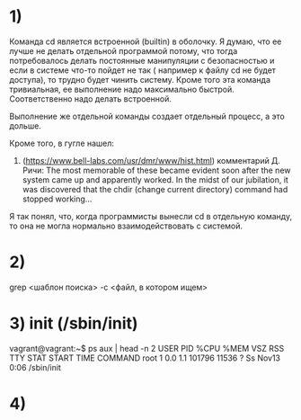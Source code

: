 # 1) 
Команда cd является встроенной (builtin) в оболочку.
Я думаю, что ее лучше не делать отдельной программой потому, что тогда потребовалось делать постоянные манипуляции с безопасностью и 
если в системе что-то пойдет не так ( например к файлу cd не будет доступа), то трудно будет чинить систему.
Кроме того эта команда тривиальная, ее выполнение надо максимально быстрой. Соответственно надо делать встроенной.

Выполнение же отдельной команды создает отдельный процесс, а это дольше.


Кроме того, в гугле нашел: 
1. (https://www.bell-labs.com/usr/dmr/www/hist.html) комментарий Д. Ричи:
The most memorable of these became evident soon after the new system came up and apparently worked. 
In the midst of our jubilation, it was discovered that the chdir (change current directory) command had stopped working...

Я так понял, что, когда программисты вынесли cd в отдельную команду, то она не могла нормально взаимодействовать с системой.

# 2)
grep <шаблон поиска> -c <файл, в котором ищем>

# 3) init (/sbin/init)
vagrant@vagrant:~$ ps aux | head -n 2
USER         PID %CPU %MEM    VSZ   RSS TTY      STAT START   TIME COMMAND
root           1  0.0  1.1 101796 11536 ?        Ss   Nov13   0:06 /sbin/init

# 4)
